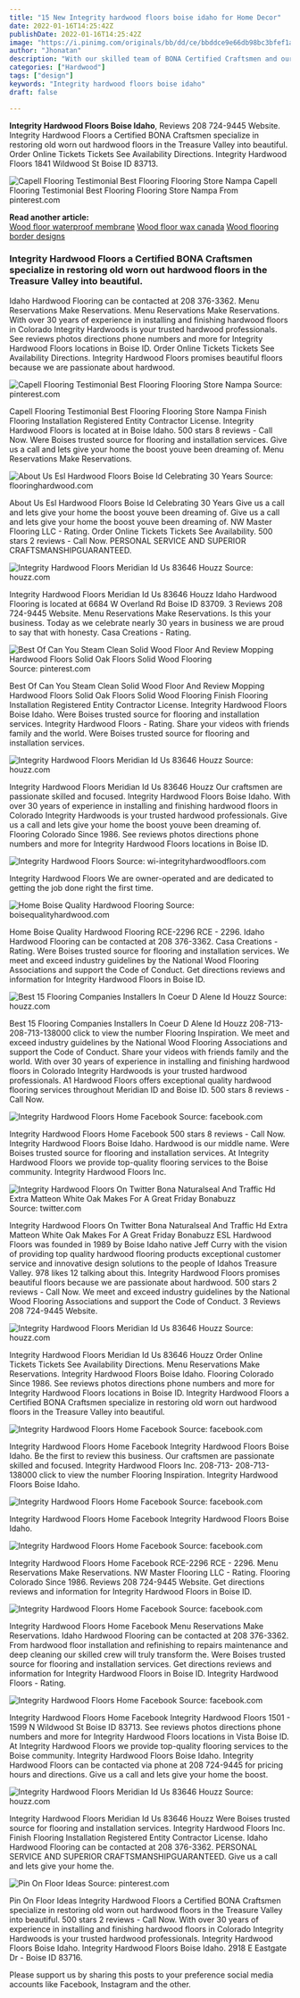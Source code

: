 ```yaml
---
title: "15 New Integrity hardwood floors boise idaho for Home Decor"
date: 2022-01-16T14:25:42Z
publishDate: 2022-01-16T14:25:42Z
image: "https://i.pinimg.com/originals/bb/dd/ce/bbddce9e66db98bc3bfef1af47820b52.jpg"
author: "Jhonatan"
description: "With our skilled team of BONA Certified Craftsmen and our passion for delivering first-class service were ready to handle all of your flooring needs. Were Boises trusted source for flooring and installation services. Integrity hardwood floors boise idaho"
categories: ["Hardwood"]
tags: ["design"]
keywords: "Integrity hardwood floors boise idaho"
draft: false

---
```

<!-- Head tag Code -->
**Integrity Hardwood Floors Boise Idaho**, Reviews 208 724-9445 Website. Integrity Hardwood Floors a Certified BONA Craftsmen specialize in restoring old worn out hardwood floors in the Treasure Valley into beautiful. Order Online Tickets Tickets See Availability Directions. Integrity Hardwood Floors 1841 Wildwood St Boise ID 83713.

![Capell Flooring Testimonial Best Flooring Flooring Store Nampa](https://i.pinimg.com/originals/62/81/9e/62819e380930a76b9c42e1a1698cea02.jpg "Capell Flooring Testimonial Best Flooring Flooring Store Nampa")
Capell Flooring Testimonial Best Flooring Flooring Store Nampa From pinterest.com

**Read another article:**  
[Wood floor waterproof membrane](/wood-floor-waterproof-membrane/)
[Wood floor wax canada](/wood-floor-wax-canada/)
[Wood flooring border designs](/wood-flooring-border-designs/)




### Integrity Hardwood Floors a Certified BONA Craftsmen specialize in restoring old worn out hardwood floors in the Treasure Valley into beautiful.

Idaho Hardwood Flooring can be contacted at 208 376-3362. Menu Reservations Make Reservations. Menu Reservations Make Reservations. With over 30 years of experience in installing and finishing hardwood floors in Colorado Integrity Hardwoods is your trusted hardwood professionals. See reviews photos directions phone numbers and more for Integrity Hardwood Floors locations in Boise ID. Order Online Tickets Tickets See Availability Directions. Integrity Hardwood Floors promises beautiful floors because we are passionate about hardwood.


![Capell Flooring Testimonial Best Flooring Flooring Store Nampa](https://i.pinimg.com/originals/62/81/9e/62819e380930a76b9c42e1a1698cea02.jpg "Capell Flooring Testimonial Best Flooring Flooring Store Nampa")
Source: pinterest.com

Capell Flooring Testimonial Best Flooring Flooring Store Nampa Finish Flooring Installation Registered Entity Contractor License. Integrity Hardwood Floors is located at in Boise Idaho. 500 stars 8 reviews - Call Now. Were Boises trusted source for flooring and installation services. Give us a call and lets give your home the boost youve been dreaming of. Menu Reservations Make Reservations.

![About Us Esl Hardwood Floors Boise Id Celebrating 30 Years](https://flooringhardwood.com/wp-content/uploads/Black-River-Rustic-Oak-Hardwood-Floor.jpg "About Us Esl Hardwood Floors Boise Id Celebrating 30 Years")
Source: flooringhardwood.com

About Us Esl Hardwood Floors Boise Id Celebrating 30 Years Give us a call and lets give your home the boost youve been dreaming of. Give us a call and lets give your home the boost youve been dreaming of. NW Master Flooring LLC - Rating. Order Online Tickets Tickets See Availability. 500 stars 2 reviews - Call Now. PERSONAL SERVICE AND SUPERIOR CRAFTSMANSHIPGUARANTEED.

![Integrity Hardwood Floors Meridian Id Us 83646 Houzz](https://st.hzcdn.com/fimgs/pictures/living-rooms/bona-flooring-integrity-hardwood-floors-img~3ad1590e079152f2_4110-1-8102480-w390-h260-b0-p0.jpg "Integrity Hardwood Floors Meridian Id Us 83646 Houzz")
Source: houzz.com

Integrity Hardwood Floors Meridian Id Us 83646 Houzz Idaho Hardwood Flooring is located at 6684 W Overland Rd Boise ID 83709. 3 Reviews 208 724-9445 Website. Menu Reservations Make Reservations. Is this your business. Today as we celebrate nearly 30 years in business we are proud to say that with honesty. Casa Creations - Rating.

![Best Of Can You Steam Clean Solid Wood Floor And Review Mopping Hardwood Floors Solid Oak Floors Solid Wood Flooring](https://i.pinimg.com/736x/e2/67/0e/e2670e6c1a0e4eb0d60d9840d982ae45.jpg "Best Of Can You Steam Clean Solid Wood Floor And Review Mopping Hardwood Floors Solid Oak Floors Solid Wood Flooring")
Source: pinterest.com

Best Of Can You Steam Clean Solid Wood Floor And Review Mopping Hardwood Floors Solid Oak Floors Solid Wood Flooring Finish Flooring Installation Registered Entity Contractor License. Integrity Hardwood Floors Boise Idaho. Were Boises trusted source for flooring and installation services. Integrity Hardwood Floors - Rating. Share your videos with friends family and the world. Were Boises trusted source for flooring and installation services.

![Integrity Hardwood Floors Meridian Id Us 83646 Houzz](https://st.hzcdn.com/fimgs/pictures/kitchens/integrity-reclaimed-hardwood-integrity-hardwood-floors-img~c061085b06e9e5af_5718-1-db3a854-w390-h260-b0-p0.jpg "Integrity Hardwood Floors Meridian Id Us 83646 Houzz")
Source: houzz.com

Integrity Hardwood Floors Meridian Id Us 83646 Houzz Our craftsmen are passionate skilled and focused. Integrity Hardwood Floors Boise Idaho. With over 30 years of experience in installing and finishing hardwood floors in Colorado Integrity Hardwoods is your trusted hardwood professionals. Give us a call and lets give your home the boost youve been dreaming of. Flooring Colorado Since 1986. See reviews photos directions phone numbers and more for Integrity Hardwood Floors locations in Boise ID.

![Integrity Hardwood Floors](https://wi-integrityhardwoodfloors.com/wp-content/uploads/2016/01/4__5__6_inch_multi_width_character_white_oak_hardwood_floor_installation.jpg "Integrity Hardwood Floors")
Source: wi-integrityhardwoodfloors.com

Integrity Hardwood Floors We are owner-operated and are dedicated to getting the job done right the first time. 

![Home Boise Quality Hardwood Flooring](https://boisequalityhardwood.com/wp-content/uploads/2021/02/Boise-hardwood-floors-1024x1024.jpg "Home Boise Quality Hardwood Flooring")
Source: boisequalityhardwood.com

Home Boise Quality Hardwood Flooring RCE-2296 RCE - 2296. Idaho Hardwood Flooring can be contacted at 208 376-3362. Casa Creations - Rating. Were Boises trusted source for flooring and installation services. We meet and exceed industry guidelines by the National Wood Flooring Associations and support the Code of Conduct. Get directions reviews and information for Integrity Hardwood Floors in Boise ID.

![Best 15 Flooring Companies Installers In Coeur D Alene Id Houzz](https://st.hzcdn.com/fimgs/eb8122960d976916_3168-w342-h192-b0-p0---spaces.jpg "Best 15 Flooring Companies Installers In Coeur D Alene Id Houzz")
Source: houzz.com

Best 15 Flooring Companies Installers In Coeur D Alene Id Houzz 208-713- 208-713-138000 click to view the number Flooring Inspiration. We meet and exceed industry guidelines by the National Wood Flooring Associations and support the Code of Conduct. Share your videos with friends family and the world. With over 30 years of experience in installing and finishing hardwood floors in Colorado Integrity Hardwoods is your trusted hardwood professionals. A1 Hardwood Floors offers exceptional quality hardwood flooring services throughout Meridian ID and Boise ID. 500 stars 8 reviews - Call Now.

![Integrity Hardwood Floors Home Facebook](https://lookaside.fbsbx.com/lookaside/crawler/media/?media_id=4043828105747015 "Integrity Hardwood Floors Home Facebook")
Source: facebook.com

Integrity Hardwood Floors Home Facebook 500 stars 8 reviews - Call Now. Integrity Hardwood Floors Boise Idaho. Hardwood is our middle name. Were Boises trusted source for flooring and installation services. At Integrity Hardwood Floors we provide top-quality flooring services to the Boise community. Integrity Hardwood Floors Inc.

![Integrity Hardwood Floors On Twitter Bona Naturalseal And Traffic Hd Extra Matteon White Oak Makes For A Great Friday Bonabuzz](https://pbs.twimg.com/media/DP_mPlpUEAAMI5w.jpg:large "Integrity Hardwood Floors On Twitter Bona Naturalseal And Traffic Hd Extra Matteon White Oak Makes For A Great Friday Bonabuzz")
Source: twitter.com

Integrity Hardwood Floors On Twitter Bona Naturalseal And Traffic Hd Extra Matteon White Oak Makes For A Great Friday Bonabuzz ESL Hardwood Floors was founded in 1989 by Boise Idaho native Jeff Curry with the vision of providing top quality hardwood flooring products exceptional customer service and innovative design solutions to the people of Idahos Treasure Valley. 978 likes 12 talking about this. Integrity Hardwood Floors promises beautiful floors because we are passionate about hardwood. 500 stars 2 reviews - Call Now. We meet and exceed industry guidelines by the National Wood Flooring Associations and support the Code of Conduct. 3 Reviews 208 724-9445 Website.

![Integrity Hardwood Floors Meridian Id Us 83646 Houzz](https://st.hzcdn.com/fimgs/pictures/living-rooms/maple-refinish-integrity-hardwood-floors-img~eeb167dd04074671_9462-1-7e3f387-w390-h260-b0-p0.jpg "Integrity Hardwood Floors Meridian Id Us 83646 Houzz")
Source: houzz.com

Integrity Hardwood Floors Meridian Id Us 83646 Houzz Order Online Tickets Tickets See Availability Directions. Menu Reservations Make Reservations. Integrity Hardwood Floors Boise Idaho. Flooring Colorado Since 1986. See reviews photos directions phone numbers and more for Integrity Hardwood Floors locations in Boise ID. Integrity Hardwood Floors a Certified BONA Craftsmen specialize in restoring old worn out hardwood floors in the Treasure Valley into beautiful.

![Integrity Hardwood Floors Home Facebook](https://lookaside.fbsbx.com/lookaside/crawler/media/?media_id=511267545669773 "Integrity Hardwood Floors Home Facebook")
Source: facebook.com

Integrity Hardwood Floors Home Facebook Integrity Hardwood Floors Boise Idaho. Be the first to review this business. Our craftsmen are passionate skilled and focused. Integrity Hardwood Floors Inc. 208-713- 208-713-138000 click to view the number Flooring Inspiration. Integrity Hardwood Floors Boise Idaho.

![Integrity Hardwood Floors Home Facebook](https://lookaside.fbsbx.com/lookaside/crawler/media/?media_id=1125451251207858 "Integrity Hardwood Floors Home Facebook")
Source: facebook.com

Integrity Hardwood Floors Home Facebook Integrity Hardwood Floors Boise Idaho. 

![Integrity Hardwood Floors Home Facebook](https://lookaside.fbsbx.com/lookaside/crawler/media/?media_id=4090000694463089 "Integrity Hardwood Floors Home Facebook")
Source: facebook.com

Integrity Hardwood Floors Home Facebook RCE-2296 RCE - 2296. Menu Reservations Make Reservations. NW Master Flooring LLC - Rating. Flooring Colorado Since 1986. Reviews 208 724-9445 Website. Get directions reviews and information for Integrity Hardwood Floors in Boise ID.

![Integrity Hardwood Floors Home Facebook](https://lookaside.fbsbx.com/lookaside/crawler/media/?media_id=4101560423307116 "Integrity Hardwood Floors Home Facebook")
Source: facebook.com

Integrity Hardwood Floors Home Facebook Menu Reservations Make Reservations. Idaho Hardwood Flooring can be contacted at 208 376-3362. From hardwood floor installation and refinishing to repairs maintenance and deep cleaning our skilled crew will truly transform the. Were Boises trusted source for flooring and installation services. Get directions reviews and information for Integrity Hardwood Floors in Boise ID. Integrity Hardwood Floors - Rating.

![Integrity Hardwood Floors Home Facebook](https://lookaside.fbsbx.com/lookaside/crawler/media/?media_id=1505776729552178 "Integrity Hardwood Floors Home Facebook")
Source: facebook.com

Integrity Hardwood Floors Home Facebook Integrity Hardwood Floors 1501 - 1599 N Wildwood St Boise ID 83713. See reviews photos directions phone numbers and more for Integrity Hardwood Floors locations in Vista Boise ID. At Integrity Hardwood Floors we provide top-quality flooring services to the Boise community. Integrity Hardwood Floors Boise Idaho. Integrity Hardwood Floors can be contacted via phone at 208 724-9445 for pricing hours and directions. Give us a call and lets give your home the boost.

![Integrity Hardwood Floors Meridian Id Us 83646 Houzz](https://st.hzcdn.com/fimgs/pictures/living-rooms/refinishing-hickory-integrity-hardwood-floors-img~3581be330399aa04_3996-1-576c3e8-w390-h260-b0-p0.jpg "Integrity Hardwood Floors Meridian Id Us 83646 Houzz")
Source: houzz.com

Integrity Hardwood Floors Meridian Id Us 83646 Houzz Were Boises trusted source for flooring and installation services. Integrity Hardwood Floors Inc. Finish Flooring Installation Registered Entity Contractor License. Idaho Hardwood Flooring can be contacted at 208 376-3362. PERSONAL SERVICE AND SUPERIOR CRAFTSMANSHIPGUARANTEED. Give us a call and lets give your home the.

![Pin On Floor Ideas](https://i.pinimg.com/originals/bb/dd/ce/bbddce9e66db98bc3bfef1af47820b52.jpg "Pin On Floor Ideas")
Source: pinterest.com

Pin On Floor Ideas Integrity Hardwood Floors a Certified BONA Craftsmen specialize in restoring old worn out hardwood floors in the Treasure Valley into beautiful. 500 stars 2 reviews - Call Now. With over 30 years of experience in installing and finishing hardwood floors in Colorado Integrity Hardwoods is your trusted hardwood professionals. Integrity Hardwood Floors Boise Idaho. Integrity Hardwood Floors Boise Idaho. 2918 E Eastgate Dr - Boise ID 83716.

Please support us by sharing this posts to your preference social media accounts like Facebook, Instagram and the other.


